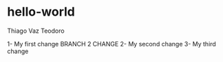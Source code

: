 # hello-world

Thiago Vaz Teodoro

1- My first change
BRANCH 2 CHANGE
2- My second change
3- My third change
